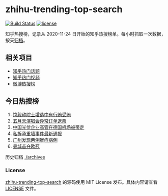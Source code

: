# zhihu-trending-top-search

[![Build Status](https://github.com/justjavac/zhihu-trending-top-search/workflows/ci/badge.svg?branch=main)](https://github.com/justjavac/zhihu-trending-top-search/actions)
[![license](https://img.shields.io/github/license/justjavac/zhihu-trending-top-search)](https://github.com/justjavac/zhihu-trending-top-search/blob/main/LICENSE)

知乎热搜榜，记录从 2020-11-24 日开始的知乎热搜榜单。每小时抓取一次数据，按天[归档](./archives)。

## 相关项目

- [知乎热门话题](https://github.com/justjavac/zhihu-trending-hot-questions)
- [知乎热门视频](https://github.com/justjavac/zhihu-trending-hot-video)
- [微博热搜榜](https://github.com/justjavac/weibo-trending-hot-search)

## 今日热搜榜

<!-- BEGIN -->
<!-- 最后更新时间 Mon Jun 12 2023 22:06:47 GMT+0800 (China Standard Time) -->

1. [饶毅称院士增选中有行贿受贿](https://www.zhihu.com/search?q=%E9%A5%B6%E6%AF%85%E7%A7%B0%E9%99%A2%E5%A3%AB%E5%A2%9E%E9%80%89%E4%B8%AD%E6%9C%89%E8%A1%8C%E8%B4%BF%E5%8F%97%E8%B4%BF)
1. [五月天演唱会异常订单退票](https://www.zhihu.com/search?q=%E4%BA%94%E6%9C%88%E5%A4%A9%E6%BC%94%E5%94%B1%E4%BC%9A%E5%BC%82%E5%B8%B8%E8%AE%A2%E5%8D%95%E9%80%80%E7%A5%A8)
1. [中国光伏企业高管在德国机场被带走](https://www.zhihu.com/search?q=%E4%B8%AD%E5%9B%BD%E5%85%89%E4%BC%8F%E4%BC%81%E4%B8%9A%E9%AB%98%E7%AE%A1%E5%9C%A8%E5%BE%B7%E5%9B%BD%E6%9C%BA%E5%9C%BA%E8%A2%AB%E5%B8%A6%E8%B5%B0)
1. [私拆承重墙事件最新通报](https://www.zhihu.com/search?q=%E7%A7%81%E6%8B%86%E6%89%BF%E9%87%8D%E5%A2%99%E4%BA%8B%E4%BB%B6%E6%9C%80%E6%96%B0%E9%80%9A%E6%8A%A5)
1. [广州发现两例猴痘病例](https://www.zhihu.com/search?q=%E5%B9%BF%E5%B7%9E%E5%8F%91%E7%8E%B0%E4%B8%A4%E4%BE%8B%E7%8C%B4%E7%97%98%E7%97%85%E4%BE%8B)
1. [曼城首夺欧冠](https://www.zhihu.com/search?q=%E6%9B%BC%E5%9F%8E%E9%A6%96%E5%A4%BA%E6%AC%A7%E5%86%A0)

<!-- END -->

历史归档 [./archives](./archives)

### License

[zhihu-trending-top-search](https://github.com/justjavac/zhihu-trending-top-search) 的源码使用 MIT License
发布。具体内容请查看 [LICENSE](./LICENSE) 文件。
